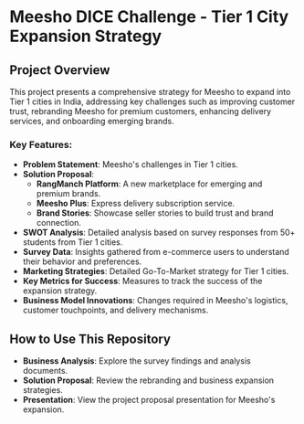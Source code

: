 # Meesho DICE Challenge - Tier 1 City Expansion Strategy

## Project Overview
This project presents a comprehensive strategy for Meesho to expand into Tier 1 cities in India, addressing key challenges such as improving customer trust, rebranding Meesho for premium customers, enhancing delivery services, and onboarding emerging brands.

### Key Features:
- **Problem Statement**: Meesho's challenges in Tier 1 cities.
- **Solution Proposal**: 
  - **RangManch Platform**: A new marketplace for emerging and premium brands.
  - **Meesho Plus**: Express delivery subscription service.
  - **Brand Stories**: Showcase seller stories to build trust and brand connection.
- **SWOT Analysis**: Detailed analysis based on survey responses from 50+ students from Tier 1 cities.
- **Survey Data**: Insights gathered from e-commerce users to understand their behavior and preferences.
- **Marketing Strategies**: Detailed Go-To-Market strategy for Tier 1 cities.
- **Key Metrics for Success**: Measures to track the success of the expansion strategy.
- **Business Model Innovations**: Changes required in Meesho's logistics, customer touchpoints, and delivery mechanisms.

## How to Use This Repository
- **Business Analysis**: Explore the survey findings and analysis documents.
- **Solution Proposal**: Review the rebranding and business expansion strategies.
- **Presentation**: View the project proposal presentation for Meesho's expansion.
